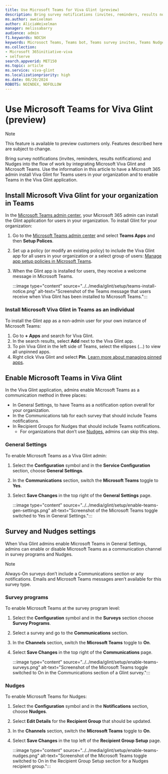 ```yaml
---
title: Use Microsoft Teams for Viva Glint (preview)
description: Bring survey notifications (invites, reminders, results notifications) and Nudges into the flow of work by integrating Microsoft Viva Glint and Microsoft Teams.
ms.author: aweixelman
author: AliciaWeixelman
manager: melissabarry
audience: admin
f1.keywords: NOCSH
keywords: Microsoct Teams, Teams bot, Teams survey invites, Teams Nudges, Glint and Teams integration
ms.collection:  
- Microsoft 365initiative-viva
- selfserve 
search.appverid: MET150 
ms.topic: article
ms.service: viva-glint
ms.localizationpriority: high
ms.date: 08/20/2024
ROBOTS: NOINDEX, NOFOLLOW
---
```


# Use Microsoft Teams for Viva Glint (preview)

> [!NOTE]
> This feature is available to preview customers only. Features described here are subject to change.

Bring survey notifications (invites, reminders, results notifications) and Nudges into the flow of work by integrating Microsoft Viva Glint and Microsoft Teams. Use the information in this article to have a Microsoft 365 admin install Viva Glint for Teams users in your organization and to enable Teams in the Viva Glint application.

## Install Microsoft Viva Glint for your organization in Teams

In the [Microsoft Teams admin center](https://admin.teams.microsoft.com/), your Microsoft 365 admin can install the Glint application for users in your organization. To install Glint for your organization: 

1. Go to the [Microsoft Teams admin center](https://admin.teams.microsoft.com/) and select **Teams Apps** and then **Setup Polices**.
1. Set up a policy (or modify an existing policy) to include the Viva Glint app for all users in your organization or a select group of users: [Manage app setup policies in Microsoft Teams](/microsoftteams/teams-app-setup-policies).
1. When the Glint app is installed for users, they receive a welcome message in Microsoft Teams.

   :::image type="content" source="../../media/glint/setup/teams-install-notice.png" alt-text="Screenshot of the Teams message that users receive when Viva Glint has been installed to Microsoft Teams.":::

### Install Microsoft Viva Glint in Teams as an individual

To install the Glint app as a non-admin user for your own instance of Microsoft Teams:

1. Go to **+ Apps** and search for Viva Glint. 
1. In the search results, select **Add** next to the Viva Glint app. 
1. To pin Viva Glint in the left side of Teams, select the ellipses (...) to view all unpinned apps.
1. Right click Viva Glint and select **Pin**. [Learn more about managing pinned apps](https://support.microsoft.com/office/pin-an-app-for-easy-access-in-microsoft-teams-3045fd44-6604-4ba7-8ecc-1c0d525e89ec).

## Enable Microsoft Teams in Viva Glint 

In the Viva Glint application, admins enable Microsoft Teams as a communication method in three places:

- In General Settings, to have Teams as a notification option overall for your organization.
- In the Communications tab for each survey that should include Teams notifications.
- In Recipient Groups for Nudges that should include Teams notifications. 
  - For organizations that don’t use [Nudges](/viva/glint/communicate/communicate-with-nudges), admins can skip this step.

### General Settings

To enable Microsoft Teams as a Viva Glint admin:

1. Select the **Configuration** symbol and in the **Service Configuration** section, choose **General Settings**. 
1. In the **Communications** section, switch the **Microsoft Teams** toggle to **Yes**.  
1. Select **Save Changes** in the top right of the **General Settings** page. 

   :::image type="content" source="../../media/glint/setup/enable-teams-gen-settings.png" alt-text="Screenshot of the Microsoft Teams toggle switched to Yes in General Settings.":::

## Survey and Nudges settings

When Viva Glint admins enable Microsoft Teams in General Settings, admins can enable or disable Microsoft Teams as a communication channel in survey programs and Nudges.

> [!NOTE]
> Always-On surveys don’t include a Communications section or any notifications. Emails and Microsoft Teams messages aren’t available for this survey type.

### Survey programs 

To enable Microsoft Teams at the survey program level:

1. Select the **Configuration** symbol and in the **Surveys** section choose **Survey Programs**. 
1. Select a survey and go to the **Communications** section.  
1. In the **Channels** section, switch the **Microsoft Teams** toggle to **On**.
1. Select **Save Changes** in the top right of the **Communications** page.

   :::image type="content" source="../../media/glint/setup/enable-teams-surveys.png" alt-text="Screenshot of the Microsoft Teams toggle switched to On in the Communications section of a Glint survey.":::

### Nudges

To enable Microsoft Teams for Nudges:

1. Select the **Configuration** symbol and in the **Notifications** section, choose **Nudges**. 
1. Select **Edit Details** for the **Recipient Group** that should be updated.  
1. In the **Channels** section, switch the **Microsoft Teams** toggle to **On**.
1. Select **Save Changes** in the top left of the **Recipient Group Setup** page.

   :::image type="content" source="../../media/glint/setup/enable-teams-nudges.png" alt-text="Screenshot of the Microsoft Teams toggle switched to On in the Recipient Group Setup section for a Nudges recipient group.":::

